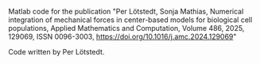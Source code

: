 Matlab code for the publication "Per Lötstedt, Sonja Mathias, Numerical integration of mechanical forces in center-based models for biological cell populations, Applied Mathematics and Computation, Volume 486, 2025, 129069,
ISSN 0096-3003, https://doi.org/10.1016/j.amc.2024.129069"

Code written by Per Lötstedt. 
